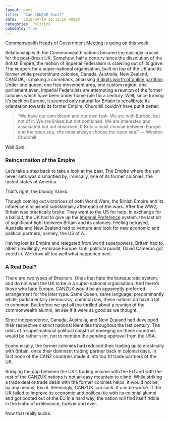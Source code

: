 ```yaml
---
layout: post
title:  "Can CANZUK Suck?"
date:   2018-04-19 16:11:16 +0100
categories: Politics
comments: true
---
```

[Commonwealth Heads of Government Meeting](https://www.chogm2018.org.uk/) is going on this week. 
<!--MORE-->
Relationship with the Commonwealth nations became increasingly crucial for the post-Brexit UK. Somehow, half a century since the dissolution of the British Empire, the motion of Imperial Federalism is crawling out of its grave. The support for a super-national organisation, built on top of the UK and its former white predominant colonies, Canada, Australia, New Zealand, CANZUK, is making a comeback, amassing [6 digits worth of online partition](https://www.change.org/p/parliaments-of-canada-australia-new-zealand-and-the-united-kingdom-advocate-and-introduce-legislation-promoting-the-free-movement-of-citizens-between-canada-australia-new-zealand-and-the-united-kingdom). Under one queen, one free movement area, one custom region, one parliament even, Imperial Federalists are attempting a reunion of the former colonies which have been under home rule for a century. Well, since turning it’s back on Europe, it seemed only natural for Britain to recalibrate its orientation towards its former Empire. Churchill couldn’t have put it better:

> “We have our own dream and our own task. We are with Europe, but not of it. We are linked but not combined. We are interested and associated but not absorbed. If Britain must choose between Europe and the open sea, she must always choose the open sea.” — Winston Churchill

Well Said.

### Reincarnation of the Empire
Let’s take a step back to take a look at the past. The Empire where the sun never sets was dismantled by, ironically, one of its former colonies, the united states of America.

That’s right, the bloody Yanks.

Though coming out victorious of both World Wars, the British Empire and its influence diminished substantially after each of the wars. After the WW2, Britain was practically broke. They went to the US for help. In exchange for a bailout, the UK had to give up the [Imperial Preference](https://en.wikipedia.org/wiki/Imperial_Preference) system, the last bit of significant tight between Britain and its colonies. Feeling betrayed, Australia and New Zealand had to venture and look for new economic and political partners, namely, the US of A.

Having lost its Empire and relegated from world superpowers, Britain had to, albeit unwillingly, embrace Europe. Until political pundit, David Cameron got voted in. We know all too well what happened next.

### A Real Deal?
There are two types of Brexiters. Ones that hate the bureaucratic system, and do not want the UK to be in a super-national organisation. And there’s those who hate Europe. CANZUK would be an apparently preferred arrangement for the later type. Same Queen, same language, predominantly white, parliamentary democracy, common law, these nations do have a lot in common. But before we got all too thrilled about a reunion of the commonwealth alumni, let see if it were as good as we thought.

Since independence, Canada, Australia, and New Zealand had developed their respective distinct national identities throughout the last century. The odds of a super-national political construct emerging on these countries would be rather slim, not to mention the pending approval from the USA.

Economically, the former colonies had reduced their trading quite drastically with Britain, once their dominant trading partner back in colonial days. In fact none of the CANZ countries made it into top 10 trade partners of the UK.

Bridging the gap between the UK’s trading volume with the EU and with the rest of the CANZUK nations is not an easy mountain to climb. While striking a trade deal or trade deals with the former colonies helps, it would not be, by any means, trivial. Seemingly, CANZUK can suck. It can be worse. If the UK failed to improve its economic and political tie with its colonial alumni and got booted out of the EU in a hard way, the nation will find itself riddle in the limbo of irrelevance, forever and ever.

Now that really sucks.